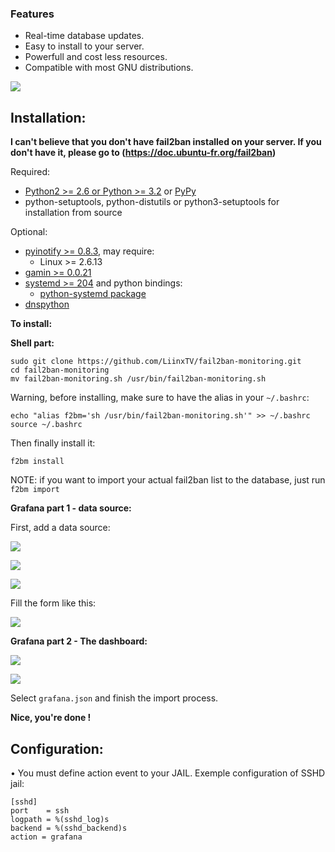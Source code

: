 
### Features

- Real-time database updates.
- Easy to install to your server.
- Powerfull and cost less resources.
- Compatible with most GNU distributions.

![](https://www.alouit-multimedia.com/wp-content/uploads/2012/12/fail2ban-logo.jpg)

Installation:
-------------

**I can't believe that you don't have fail2ban installed on your server. If you don't have it, please go to (https://doc.ubuntu-fr.org/fail2ban)**

Required:
- [Python2 >= 2.6 or Python >= 3.2](https://www.python.org) or [PyPy](https://pypy.org)
- python-setuptools, python-distutils or python3-setuptools for installation from source

Optional:
- [pyinotify >= 0.8.3](https://github.com/seb-m/pyinotify), may require:
  * Linux >= 2.6.13
- [gamin >= 0.0.21](http://www.gnome.org/~veillard/gamin)
- [systemd >= 204](http://www.freedesktop.org/wiki/Software/systemd) and python bindings:
  * [python-systemd package](https://www.freedesktop.org/software/systemd/python-systemd/index.html)
- [dnspython](http://www.dnspython.org/)

**To install:**

**Shell part:**

    sudo git clone https://github.com/LiinxTV/fail2ban-monitoring.git
    cd fail2ban-monitoring
    mv fail2ban-monitoring.sh /usr/bin/fail2ban-monitoring.sh

Warning, before installing, make sure to have the alias in your `~/.bashrc`:

    echo "alias f2bm='sh /usr/bin/fail2ban-monitoring.sh'" >> ~/.bashrc
    source ~/.bashrc

Then finally install it:

    f2bm install
    
NOTE: if you want to import your actual fail2ban list to the database, just run `f2bm import`

**Grafana part 1 - data source:**

First, add a data source:

![](https://i.ibb.co/TkQ70m2/1.png)

![](https://i.ibb.co/fQ5SM2v/2.png)

![](https://i.ibb.co/znZw7x6/3.png)

Fill the form like this:

![](https://i.ibb.co/1Rrkwmf/4.png)

**Grafana part 2 - The dashboard:**

![](https://i.ibb.co/dpFNfsJ/5.png)

![](https://i.ibb.co/9sVqQFL/6.png)

Select `grafana.json` and finish the import process.

**Nice, you're done !**

Configuration:
--------------
• You must define action event to your JAIL. Exemple configuration of SSHD jail:

    [sshd]
    port    = ssh
    logpath = %(sshd_log)s
    backend = %(sshd_backend)s
    action = grafana
